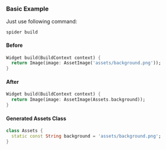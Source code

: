 ### Basic Example

Just use following command:

```shell
spider build
```

#### Before
```dart
Widget build(BuildContext context) {
  return Image(image: AssetImage('assets/background.png'));
}
```

#### After
```dart
Widget build(BuildContext context) {
  return Image(image: AssetImage(Assets.background));
}
```

#### Generated Assets Class
```dart
class Assets {
  static const String background = 'assets/background.png';
}
```